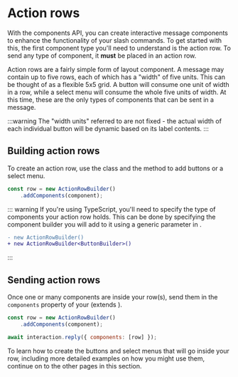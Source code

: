 # Action rows

With the components API, you can create interactive message components to enhance the functionality of your slash commands. To get started with this, the first component type you'll need to understand is the action row. To send any type of component, it **must** be placed in an action row.

Action rows are a fairly simple form of layout component. A message may contain up to five rows, each of which has a "width" of five units. This can be thought of as a flexible 5x5 grid. A button will consume one unit of width in a row, while a select menu will consume the whole five units of width. At this time, these are the only types of components that can be sent in a message.

:::warning
The "width units" referred to are not fixed - the actual width of each individual button will be dynamic based on its label contents.
:::

## Building action rows

To create an action row, use the <DocsLink section="builders" path="ActionRowBuilder:Class" /> class and the <DocsLink section="builders" path="ActionRowBuilder:Class#addComponents" type="method" /> method to add buttons or a select menu. 

```js
const row = new ActionRowBuilder()
	.addComponents(component);
```

::: warning
If you're using TypeScript, you'll need to specify the type of components your action row holds. This can be done by specifying the component builder you will add to it using a generic parameter in <DocsLink section="builders" path="ActionRowBuilder:Class" />.

```diff
- new ActionRowBuilder()
+ new ActionRowBuilder<ButtonBuilder>()
```
:::

## Sending action rows

Once one or many components are inside your row(s), send them in the `components` property of your <DocsLink path="InteractionReplyOptions:Interface" /> (extends <DocsLink path="BaseMessageOptions:Interface" />).

```js {4}
const row = new ActionRowBuilder()
	.addComponents(component);

await interaction.reply({ components: [row] });
```

To learn how to create the buttons and select menus that will go inside your row, including more detailed examples on how you might use them, continue on to the other pages in this section.
